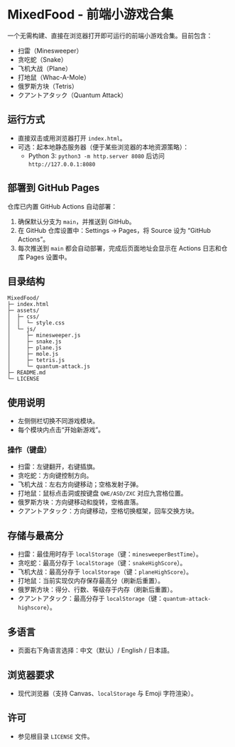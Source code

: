 # MixedFood - 前端小游戏合集

一个无需构建、直接在浏览器打开即可运行的前端小游戏合集。目前包含：
- 扫雷（Minesweeper）
- 贪吃蛇（Snake）
- 飞机大战（Plane）
- 打地鼠（Whac-A-Mole）
- 俄罗斯方块（Tetris）
- クアントアタック（Quantum Attack）

## 运行方式
- 直接双击或用浏览器打开 `index.html`。
- 可选：起本地静态服务器（便于某些浏览器的本地资源策略）：
  - Python 3: `python3 -m http.server 8080` 后访问 `http://127.0.0.1:8080`

## 部署到 GitHub Pages
仓库已内置 GitHub Actions 自动部署：
1. 确保默认分支为 `main`，并推送到 GitHub。
2. 在 GitHub 仓库设置中：Settings → Pages，将 Source 设为 “GitHub Actions”。
3. 每次推送到 `main` 都会自动部署，完成后页面地址会显示在 Actions 日志和仓库 Pages 设置中。


## 目录结构
```
MixedFood/
├─ index.html
├─ assets/
│  ├─ css/
│  │  └─ style.css
│  └─ js/
│     ├─ minesweeper.js
│     ├─ snake.js
│     ├─ plane.js
│     ├─ mole.js
│     ├─ tetris.js
│     └─ quantum-attack.js
├─ README.md
└─ LICENSE
```

## 使用说明
- 左侧侧栏切换不同游戏模块。
- 每个模块内点击“开始新游戏”。

### 操作（键盘）
- 扫雷：左键翻开，右键插旗。
- 贪吃蛇：方向键控制方向。
- 飞机大战：左右方向键移动；空格发射子弹。
- 打地鼠：鼠标点击洞或按键盘 `QWE/ASD/ZXC` 对应九宫格位置。
- 俄罗斯方块：方向键移动和旋转，空格直落。
- クアントアタック：方向键移动，空格切换框架，回车交换方块。

## 存储与最高分
- 扫雷：最佳用时存于 `localStorage`（键：`minesweeperBestTime`）。
- 贪吃蛇：最高分存于 `localStorage`（键：`snakeHighScore`）。
- 飞机大战：最高分存于 `localStorage`（键：`planeHighScore`）。
- 打地鼠：当前实现仅内存保存最高分（刷新后重置）。
- 俄罗斯方块：得分、行数、等级存于内存（刷新后重置）。
- クアントアタック：最高分存于 `localStorage`（键：`quantum-attack-highscore`）。

## 多语言
- 页面右下角语言选择：中文（默认）/ English / 日本語。

## 浏览器要求
- 现代浏览器（支持 Canvas、`localStorage` 与 Emoji 字符渲染）。

## 许可
- 参见根目录 `LICENSE` 文件。